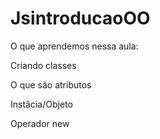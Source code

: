 # JsintroducaoOO

O que aprendemos nessa aula:

Criando classes

O que são atributos

Instâcia/Objeto

Operador new